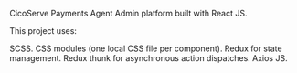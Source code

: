 CicoServe Payments Agent Admin platform built with React JS.

This project uses:

SCSS.
CSS modules (one local CSS file per component).
Redux for state management.
Redux thunk for asynchronous action dispatches.
Axios JS.